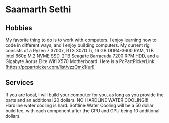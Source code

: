 # Saamarth Sethi

## Hobbies
My favorite thing to do is to work with computers. I enjoy learning how to code in different ways, and I enjoy building computers. My current rig consists of a Ryzen 7 3700x, RTX 3070 Ti, 16 GB DDR4-3600 RAM, 1TB Intel 660p M.2 NVME SSD, 2TB Seagate Barracuda 7200 RPM HDD, and a Gigabyte Aorus Elite Wifi X570 Motherboard. Here is a PcPartPickerLink: [https://pcpartpicker.com/list/vzzQmk](url)

## Services
If you are local, I will build your computer for you, as long as you provide the parts and an additional 20 dollars. NO HARDLINE WATER COOLING!!! Hardline water cooling is hard. Softline Water Cooling will be a 50 dollar build fee, with each component after the CPU and GPU being 10 additional dollars. 

